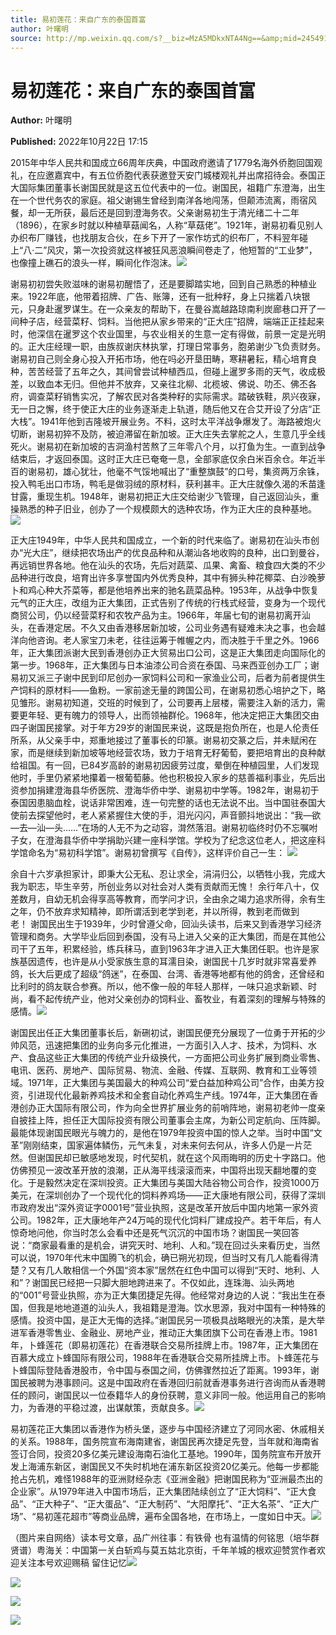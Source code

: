 ```yaml
---
title: 易初莲花：来自广东的泰国首富
author: 叶曙明
source: http://mp.weixin.qq.com/s?__biz=MzA5MDkxNTA4Ng==&amp;mid=2454912753&amp;idx=1&amp;sn=f7ab17ac1ed05af8175624cf73d48a60&amp;chksm=87a23690b0d5bf86e4150dc6549244bb2b819865d506cb5e04ea83e2773ea089bc17c9742900&poc_token=HJ_Do2ejHyO-wNZGG8Q1S8FdPgy1YBBEob-nUEme
---
```


# 易初莲花：来自广东的泰国首富

**Author:** 叶曙明

**Published:** 2022年10月22日 17:15

2015年中华人民共和国成立66周年庆典，中国政府邀请了1779名海外侨胞回国观礼，在应邀嘉宾中，有五位侨胞代表获邀登天安门城楼观礼并出席招待会。泰国正大国际集团董事长谢国民就是这五位代表中的一位。谢国民，祖籍广东澄海，出生在一个世代务农的家庭。祖父谢锡生曾经到南洋各地闯荡，但颠沛流离，雨宿风餐，却一无所获，最后还是回到澄海务农。父亲谢易初生于清光绪二十二年（1896），在家乡时就以种植草菇闻名，人称“草菇佬”。1921年，谢易初看见别人办织布厂赚钱，也找朋友合伙，在乡下开了一家作坊式的织布厂，不料翌年碰上“八·二”风灾，第一次投资就这样被狂风恶浪瞬间卷走了，他短暂的“工业梦”，也像撞上礁石的浪头一样，瞬间化作泡沫。![](https://mmbiz.qpic.cn/mmbiz_jpg/PJWG74pLsMayvR1AyLpp1OwsWXJhmAMu6hEnyJ4hyVxh2jeFxNGwngJfdXCj1cuXFPwvvJjPH1NhDydQF15CRA/640?wx_fmt=jpeg)

谢易初初尝失败滋味的谢易初醒悟了，还是要脚踏实地，回到自己熟悉的种植业来。1922年底，他带着招牌、广告、账簿，还有一批种籽，身上只揣着八块银元，只身赴暹罗谋生。在一众亲友的帮助下，在曼谷嵩越路琼南利炭廊巷口开了一间种子店，经营菜籽、饲料。当他把从家乡带来的“正大庄”招牌，端端正正挂起来时，他深信在暹罗这个农业国里，与农业相关的生意一定有得做，前景一定是光明的。正大庄经理一职，由族叔谢庆林执掌，打理日常事务，胞弟谢少飞负责财务。谢易初自己则全身心投入开拓市场，他在吗必开垦田畴，寒耕暑耘，精心培育良种，苦苦经营了五年之久，其间曾尝试种植西瓜，但碰上暹罗多雨的天气，收成极差，以致血本无归。但他并不放弃，又亲往北柳、北榄坡、佛说、叻丕、佛丕各府，调查菜籽销售实况，了解农民对各类种籽的实际需求。踏破铁鞋，夙兴夜寐，无一日之懈，终于使正大庄的业务逐渐走上轨道，随后他又在合艾开设了分店“正大栈”。1941年他到吉隆坡开展业务。不料，这时太平洋战争爆发了。海路被炮火切断，谢易初猝不及防，被迫滞留在新加坡。正大庄失去掌舵之人，生意几乎全线死火。谢易初在新加坡的吉洞渔村苦熬了三年零八个月，以打鱼为生。一直到战争结束后，才返回泰国。这时正大庄已奄奄一息，全部家底仅余白米百余仓。年近半百的谢易初，雄心犹壮，他毫不气馁地喊出了“重整旗鼓”的口号，集资两万余铢，投入鸭毛出口市场，鸭毛是做羽绒的原材料，获利甚丰。正大庄就像久渴的禾苗逢甘露，重现生机。1948年，谢易初把正大庄交给谢少飞管理，自己返回汕头，重操熟悉的种子旧业，创办了一个规模颇大的选种农场，作为正大庄的良种基地。![](https://mmbiz.qpic.cn/mmbiz_jpg/PJWG74pLsMZdIn129qjFEkajqR4nM9g3VfxKwGtd2Y6upvFD5c0laibYWl2TKMu6Nw5CdS48l4PcyVicfR9sRrRw/640)

正大庄1949年，中华人民共和国成立，一个新的时代来临了。谢易初在汕头市创办“光大庄”，继续把农场出产的优良品种和从潮汕各地收购的良种，出口到曼谷，再远销世界各地。他在汕头的农场，先后对蔬菜、瓜果、禽畜、粮食四大类的不少品种进行改良，培育出许多享誉国内外优秀良种，其中有狮头种花椰菜、白沙晚萝卜和鸡心种大芥菜等，都是他培养出来的驰名蔬菜品种。1953年，从战争中恢复元气的正大庄，改组为正大集团，正式告别了传统的行栈式经营，变身为一个现代商贸公司，仍以经营菜籽和农牧产品为主。1966年，年届七旬的谢易初离开汕头，在香港定居。不久又由香港移居新加坡，公司业务遇有疑难未决之事，也会越洋向他咨询。老人家宝刀未老，往往运筹于帷幄之内，而决胜于千里之外。1966年，正大集团派谢大民到香港创办正大贸易出口公司，这是正大集团走向国际化的第一步。1968年，正大集团与日本油漆公司合资在泰国、马来西亚创办工厂；谢易初又派三子谢中民到印尼创办一家饲料公司和一家渔业公司，后者为前者提供生产饲料的原材料——鱼粉。一家前途无量的跨国公司，在谢易初悉心培护之下，略见雏形。谢易初知道，交班的时候到了，公司要再上层楼，需要注入新的活力，需要更年轻、更有魄力的领导人，出而领袖群伦。1968年，他决定把正大集团交由四子谢国民接掌。对于年方29岁的谢国民来说，这既是抱负所在，也是人伦责任所系，从父亲手中，郑重地接过了董事长的印篆。谢易初交篆之后，并未赋闲在家，而是继续到新加坡等地经营农场，致力于培育无籽葡萄，要把培育出的良种献给祖国。有一回，已84岁高龄的谢易初因疲劳过度，晕倒在种植园里，人们发现他时，手里仍紧紧地攥着一根葡萄藤。他也积极投入家乡的慈善福利事业，先后出资参加捐建澄海县华侨医院、澄海华侨中学、谢易初中学等。1982年，谢易初于泰国因患脑血栓，说话非常困难，连一句完整的话也无法说不出。当中国驻泰国大使前去探望他时，老人紧紧握住大使的手，泪光闪闪，声音颤抖地说出：“我—欲—去—汕—头……”在场的人无不为之动容，潸然落泪。谢易初临终时仍不忘嘱咐子女，在澄海县华侨中学捐助兴建一座科学馆。学校为了纪念这位老人，把这座科学馆命名为“易初科学馆”。谢易初曾撰写《自传》，这样评价自己一生： ![](https://mmbiz.qpic.cn/mmbiz_jpg/PJWG74pLsMZdIn129qjFEkajqR4nM9g3duROODu3ZqpbfWgoWXZXhDfaD15rX7hlBKIgwTiaJIOPpD2r41vhib1w/640)

余自十六岁承担家计，即秉大公无私、忍让求全，涓涓归公，以牺牲小我，完成大我为职志，毕生辛劳，所创业务以对社会对人类有贡献而无愧！ 余行年八十，仅差数月，自幼无机会得享高等教育，而学问才识，全由余之竭力追求所得，余有生之年，仍不放弃求知精神，即所谓活到老学到老，并以所得，教到老而做到老！ 谢国民出生于1939年，少时曾遵父命，回汕头读书，后来又到香港学习经济管理和商务。大学毕业后回到泰国，没有马上进入父亲的正大集团，而是在其他公司干了五年，积累经验，练兵秣马，直到1963年才进入正大集团任职。也许是家族基因遗传，也许是从小受家族生意的耳濡目染，谢国民十几岁时就非常喜爱养鸽，长大后更成了超级“鸽迷”，在泰国、台湾、香港等地都有他的鸽舍，还曾经和比利时的鸽友联合参赛。所以，他不像一般的年轻人那样，一味只追求新颖、时尚，看不起传统产业，他对父亲创办的饲料业、畜牧业，有着深刻的理解与特殊的感情。![](https://mmbiz.qpic.cn/mmbiz_gif/bL2iaicTYdZn4n4x0wfQVomWjhM1T8P1VNiaAG6gDFZdWtaxa2jHddMF0oW8ATh5f2rSyPyEbtqYicWdy9Iot0gia4g/640?wx_fmt=gif)

谢国民出任正大集团董事长后，新硎初试，谢国民便充分展现了一位勇于开拓的少帅风范，迅速把集团的业务向多元化推进，一方面引入人才、技术，为饲料、水产、食品这些正大集团的传统产业升级换代，一方面把公司业务扩展到商业零售、电讯、医药、房地产、国际贸易、物流、金融、传媒、互联网、教育和工业等领域。1971年，正大集团与美国最大的种鸡公司“爱白益加种鸡公司”合作，由美方投资，引进现代化最新养鸡技术和全套自动化养鸡生产线。1974年，正大集团在香港创办正大国际有限公司，作为向全世界扩展业务的前哨阵地，谢易初老帅一度亲自披挂上阵，担任正大国际投资有限公司董事会主席，为新公司定航向、压阵脚。最能体现谢国民眼光与魄力的，是他在1979年投资中国的惊人之举。当时中国“文革”刚刚结束，国家遍体鳞伤，元气未复，对未来何去何从，许多人仍是一片茫然。但谢国民却已敏感地发现，时代契机，就在这个风雨晦明的历史十字路口。他仿佛预见一波改革开放的浪潮，正从海平线滚滚而来，中国将出现天翻地覆的变化。于是毅然决定在深圳投资。正大集团与美国大陆谷物公司合作，投资1000万美元，在深圳创办了一个现代化的饲料养鸡场——正大康地有限公司，获得了深圳市政府发出“深外资证字0001号”营业执照，这是改革开放后中国内地第一家外资公司。1982年，正大康地年产24万吨的现代化饲料厂建成投产。若干年后，有人惊奇地问他，你当时怎么会看中还是死气沉沉的中国市场？谢国民一笑回答说：“商家最看重的是机会，讲究天时、地利、人和。”现在回过头来看历史，当然可以说，1970年代末中国腾飞的机会，确已朔光初现，但当时又有几人能看得清楚？又有几人敢相信一个外国“资本家”居然在红色中国可以得到“天时、地利、人和”？谢国民已经把一只脚大胆地跨进来了。不仅如此，连珠海、汕头两地的“001”号营业执照，亦为正大集团捷足先得。他经常对身边的人说：“我出生在泰国，但我是地地道道的汕头人，我祖籍是澄海。饮水思源，我对中国有一种特殊的感情。投资中国，是正大无悔的选择。”谢国民另一项极具战略眼光的决策，是大举进军香港零售业、金融业、房地产业，推动正大集团旗下公司在香港上市。1981年，卜蜂莲花（即易初莲花）在香港联合交易所挂牌上市。1987年，正大集团在百慕大成立卜蜂国际有限公司，1988年在香港联合交易所挂牌上市。卜蜂莲花与卜蜂国际登陆香港股市，令中国与泰国之间，仿佛骤然拉近了距离。1993年，谢国民被聘为港事顾问。这是中国政府在香港回归前就香港事务进行咨询而从香港聘任的顾问，谢国民以一位泰籍华人的身份获聘，意义非同一般。他运用自己的影响力，为香港的平稳过渡，出谋献策，贡献良多。![](https://mmbiz.qpic.cn/mmbiz_jpg/PJWG74pLsMZdIn129qjFEkajqR4nM9g3NoNicrIQGR2zDGkgAx1ERGicTunB5s8oUkS31yiamLC9ibSMyLzFQrfaJg/640)

易初莲花正大集团以香港作为桥头堡，逐步与中国经济建立了河同水密、休戚相关的关系。1988年，国务院宣布海南建省，谢国民再次捷足先登，当年就和海南省签订合同，投资20多亿美元建设海南石油化工基地。1990年，国务院宣布开放开发上海浦东新区，谢国民又不失时机地在浦东新区投资20亿美元。他每一步都能抢占先机，难怪1988年的亚洲财经杂志《亚洲金融》把谢国民称为“亚洲最杰出的企业家”。从1979年进入中国市场后，正大集团陆续创立了“正大饲料”、“正大食品”、“正大种子”、“正大蛋品”、“正大制药”、“大阳摩托”、“正大名茶”、“正大广场”、“易初莲花超市”等商业品牌，遍布全国各地，在市场上，一度如日中天。![](https://mmbiz.qpic.cn/mmbiz_jpg/PJWG74pLsMZdIn129qjFEkajqR4nM9g3SziarXaKkXq6Yn62Y3r5yueNAXge5z4FYGNAR1V3eO06gF7kof7Ccgw/640)



（图片来自网络）读本号文章，品广州往事：有铁骨 也有温情的何铭思（培华群贤谱）粤海关：中国第一关白斩鸡与莫五姑北京街，千年羊城的根欢迎赞赏作者欢迎关注本号欢迎赐稿 留住记忆![](https://mmbiz.qpic.cn/mmbiz_gif/PJWG74pLsMayvR1AyLpp1OwsWXJhmAMusfs1pQabdPdhBk4997RJ6orCd8NJIkE6QtgAQLO9aEydzZrVqqk7ew/640?wx_fmt=gif)

![](https://mmbiz.qpic.cn/mmbiz_gif/PJWG74pLsMY4kze1RswORlwIruFfBicEYeomLV8Tjs3AO8zO5OIk2usXQ2wZOicfrAxou4MXF2OLDPUcfQiafn3SA/640?wx_fmt=gif)

![](https://mmbiz.qpic.cn/mmbiz_jpg/PJWG74pLsMZW3Aw2JDzTfsKiankEa5vzfYXvfGciaBdWgpvITsLiaXWe997V7gXqibMVQBgGniamyKjZC5HHQTgCicgQ/640?wx_fmt=jpeg)

![](https://mmbiz.qpic.cn/mmbiz_png/PJWG74pLsMbxzxSWsbSxWa401icEeDUWiawxAxbdgTq3LmtribGicfmgEgabFONInhdrQRwY9Y4pmxRGlAoaQAaMDA/640?wx_fmt=png)



